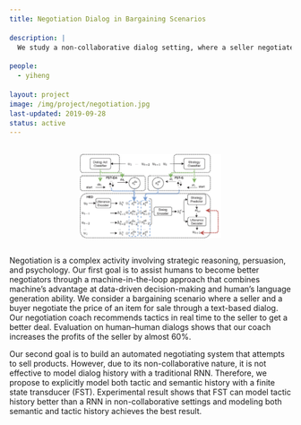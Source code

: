 ```yaml
---
title: Negotiation Dialog in Bargaining Scenarios

description: |
  We study a non-collaborative dialog setting, where a seller negotiates with a buyer over a given product. Specifically, we 1) design a dynamic coach that recommends tactics in real time to the  seller  to  get  a  better  deal, and 2) propose to model tactic history with an FST for better dialog planning and generation.

people:
  - yiheng

layout: project
image: /img/project/negotiation.jpg
last-updated: 2019-09-28
status: active
---
```

<br> <img src="/img/project/negotiation2.png" alt="negotiation_model" style="display: block;margin-left: auto;margin-right: auto;width: 50%;"><br>

Negotiation  is  a  complex  activity  involving strategic  reasoning,  persuasion,  and  psychology. Our first goal is to assist humans to become better negotiators through a machine-in-the-loop  approach  that  combines machine’s  advantage  at  data-driven  decision-making and human’s language generation ability.  We consider a bargaining scenario where a seller and a buyer negotiate the price of an item for sale through a text-based dialog.  Our negotiation coach recommends tactics in real time to the  seller  to  get  a  better  deal.  Evaluation on human–human dialogs shows that our coach increases the profits of the seller by almost 60%.


Our second goal is to build an automated negotiating system that attempts to sell products. However, due to its non-collaborative nature, it is not effective to model dialog history with a traditional RNN. Therefore, we propose to explicitly model both tactic and semantic history with a finite state transducer (FST). Experimental result shows that FST can model tactic history better than a RNN in non-collaborative settings and modeling both semantic and tactic history achieves the best result.
